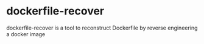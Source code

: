 # dockerfile-recover
dockerfile-recover is a tool to reconstruct Dockerfile by reverse engineering a docker image
